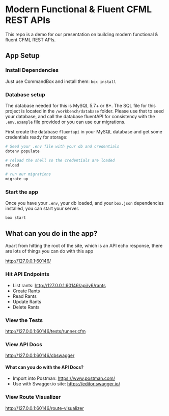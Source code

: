 # Modern Functional & Fluent CFML REST APIs

This repo is a demo for our presentation on building modern functional & fluent CFML REST APIs.

## App Setup

### Install Dependencies

Just use CommandBox and install them: `box install`

### Database setup

The database needed for this is MySQL 5.7+ or 8+. The SQL file for this project is located in the `/workbench/database` folder. Please use that to seed your database, and call the database fluentAPI for consistency with the `.env.example` file provided or you can use our migrations.

First create the database `fluentapi` in your MySQL database and get some credentials ready for storage:

```bash
# Seed your .env file with your db and credentials
dotenv populate

# reload the shell so the credentials are loaded
reload

# run our migrations
migrate up
```

### Start the app

Once you have your `.env`, your db loaded, and your `box.json` dependencies installed, you can start your server.

`box start`

## What can you do in the app?

Apart from hitting the root of the site, which is an API echo response, there are lots of things you can do with this app

http://127.0.0.1:60146/

### Hit API Endpoints

- List rants: http://127.0.0.1:60146/api/v6/rants
- Create Rants
- Read Rants
- Update Rants
- Delete Rants

### View the Tests

http://127.0.0.1:60146/tests/runner.cfm

### View API Docs

http://127.0.0.1:60146/cbswagger

#### What can you do with the API Docs?

- Import into Postman: https://www.postman.com/
- Use with Swagger.io site: https://editor.swagger.io/

### View Route Visualizer

http://127.0.0.1:60146/route-visualizer
